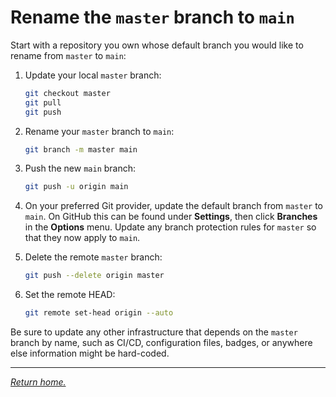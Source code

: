 # Rename the `master` branch to `main`

Start with a repository you own whose default branch you would like to rename from `master` to `main`:

1. Update your local `master` branch:

    ```bash
    git checkout master
    git pull
    git push
    ```

1. Rename your `master` branch to `main`:

    ```bash
    git branch -m master main
    ```

1. Push the new `main` branch:

    ```bash
    git push -u origin main
    ```

1. On your preferred Git provider, update the default branch from `master` to `main`. On GitHub this can be found under
**Settings**, then click **Branches** in the **Options** menu. Update any branch protection rules for `master` so that
they now apply to `main`.

1. Delete the remote `master` branch:

    ```bash
    git push --delete origin master
    ```

1. Set the remote HEAD:

    ```bash
    git remote set-head origin --auto
    ```

Be sure to update any other infrastructure that depends on the `master` branch by name, such as CI/CD, configuration
files, badges, or anywhere else information might be hard-coded.

***

*[Return home.](../README.md)*
